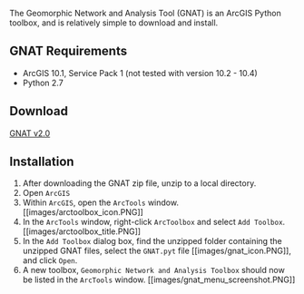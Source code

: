 The Geomorphic Network and Analysis Tool (GNAT) is an ArcGIS Python toolbox, and is relatively simple to download and install.

## GNAT Requirements

* ArcGIS 10.1, Service Pack 1 (not tested with version 10.2 - 10.4)
* Python 2.7

## Download

[GNAT v2.0](http://bitbucket.org/KellyWhitehead/geomorphic-network-and-analysis-toolbox)

## Installation

1. After downloading the GNAT zip file, unzip to a local directory.
2. Open `ArcGIS`
3. Within `ArcGIS`, open the `ArcTools` window. [[images/arctoolbox_icon.PNG]]
4. In the `ArcTools` window, right-click `ArcToolbox` and select `Add Toolbox`. [[images/arctoolbox_title.PNG]]
5. In the `Add Toolbox` dialog box, find the unzipped folder containing the unzipped GNAT files, select the `GNAT.pyt` file [[images/gnat_icon.PNG]], and click `Open`.
6. A new toolbox, `Geomorphic Network and Analysis Toolbox` should now be listed in the `ArcTools` window.
[[images/gnat_menu_screenshot.PNG]]